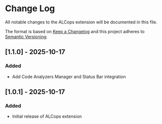 # Change Log

All notable changes to the ALCops extension will be documented in this file.

The format is based on [Keep a Changelog](https://keepachangelog.com/en/1.0.0/) and this project adheres to [Semantic Versioning](https://semver.org/spec/v2.0.0.html).

## [1.1.0] - 2025-10-17

### Added
- Add Code Analyzers Manager and Status Bar integration

## [1.0.1] - 2025-10-17

### Added
- Initial release of ALCops extension